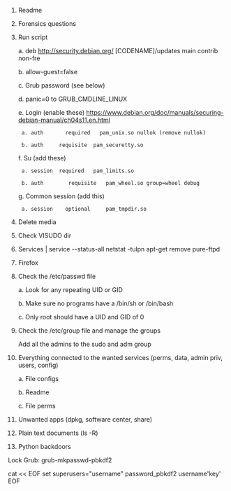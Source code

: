 1. Readme
2. Forensics questions
3. Run script
   
	a. deb http://security.debian.org/ [CODENAME]/updates main contrib non-fre

	b. allow-guest=false

	c. Grub password (see below)

	d. panic=0 to GRUB_CMDLINE_LINUX

	e. Login (enable these) https://www.debian.org/doc/manuals/securing-debian-manual/ch04s11.en.html

		a. auth       required   pam_unix.so nullok (remove nullok)

		b. auth     requisite  pam_securetty.so

	f. Su (add these)

		a. session  required   pam_limits.so

		b. auth        requisite   pam_wheel.so group=wheel debug

	g. Common session (add this)

		a. session    optional     pam_tmpdir.so

5. Delete media
6. Check VISUDO dir
7. Services | service --status-all  netstat -tulpn  apt-get remove pure-ftpd
8. Firefox
9. Check the /etc/passwd file
    
	a. Look for any repeating UID or GID

	b. Make sure no programs have a /bin/sh or /bin/bash

	c. Only root should have a UID and GID of 0

11. Check the /etc/group file and manage the groups
    
	Add all the admins to the sudo and adm group

13. Everything connected to the wanted services (perms, data, admin priv, users, config)

	a. File configs

	b. Readme

	c. File perms

15. Unwanted apps (dpkg, software center, share)
16. Plain text documents (ls -R)
17. Python backdoors


Lock Grub:
grub-mkpasswd-pbkdf2

cat << EOF 
set superusers="username" 
password_pbkdf2 username'key' 
EOF
